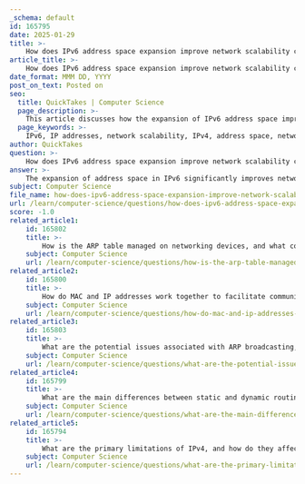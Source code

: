 ```yaml
---
_schema: default
id: 165795
date: 2025-01-29
title: >-
    How does IPv6 address space expansion improve network scalability compared to IPv4?
article_title: >-
    How does IPv6 address space expansion improve network scalability compared to IPv4?
date_format: MMM DD, YYYY
post_on_text: Posted on
seo:
  title: QuickTakes | Computer Science
  page_description: >-
    This article discusses how the expansion of IPv6 address space improves network scalability compared to IPv4 by providing a larger address space, simplifying address management, enhancing routing efficiency, enabling automatic device configuration, and accommodating future growth in internet-connected devices.
  page_keywords: >-
    IPv6, IP addresses, network scalability, IPv4, address space, network management, NAT, routing efficiency, SLAAC, IoT, hierarchical addressing, address exhaustion, auto-configuration, future-proofing
author: QuickTakes
question: >-
    How does IPv6 address space expansion improve network scalability compared to IPv4?
answer: >-
    The expansion of address space in IPv6 significantly improves network scalability compared to IPv4 in several key ways:\n\n1. **Larger Address Space**: IPv4 utilizes a 32-bit address space, which allows for approximately 4.3 billion unique addresses. This limitation has led to address exhaustion, making it difficult to assign unique IP addresses to the growing number of devices. In contrast, IPv6 employs a 128-bit address space, providing approximately 340 undecillion (or $3.4 \times 10^{38}$) unique addresses. This vast increase in address availability ensures that every device, including those in the Internet of Things (IoT), can have a unique IP address without the need for complex address management strategies.\n\n2. **Simplified Address Management**: The sheer volume of available addresses in IPv6 reduces the need for Network Address Translation (NAT), which is often used in IPv4 to cope with address shortages. NAT can complicate network configurations and hinder end-to-end connectivity. By eliminating the need for NAT, IPv6 promotes direct communication between devices, simplifying network management and enhancing performance.\n\n3. **Enhanced Hierarchical Addressing**: IPv6 supports a more hierarchical addressing structure, which allows for better aggregation of routes. This means that ISPs can manage their address space more efficiently, reducing the size of routing tables and improving routing efficiency. The hierarchical nature of IPv6 addresses also facilitates easier network design and management.\n\n4. **Support for Autoconfiguration**: IPv6 includes features that allow devices to automatically configure their own IP addresses using Stateless Address Autoconfiguration (SLAAC). This capability simplifies the process of connecting devices to the network, making it easier to scale networks without manual configuration.\n\n5. **Future-Proofing**: As the number of internet-connected devices continues to grow, the expansive address space of IPv6 ensures that networks can scale to accommodate future demands. This is particularly important for emerging technologies and applications that require unique IP addresses for each device.\n\nIn summary, the transition from IPv4 to IPv6 addresses the limitations of IPv4 by providing a much larger address space, simplifying network management, enhancing routing efficiency, and supporting future growth in the number of connected devices. These improvements collectively contribute to better network scalability and performance.
subject: Computer Science
file_name: how-does-ipv6-address-space-expansion-improve-network-scalability-compared-to-ipv4.md
url: /learn/computer-science/questions/how-does-ipv6-address-space-expansion-improve-network-scalability-compared-to-ipv4
score: -1.0
related_article1:
    id: 165802
    title: >-
        How is the ARP table managed on networking devices, and what commands are used to display it on Cisco routers and Windows PCs?
    subject: Computer Science
    url: /learn/computer-science/questions/how-is-the-arp-table-managed-on-networking-devices-and-what-commands-are-used-to-display-it-on-cisco-routers-and-windows-pcs
related_article2:
    id: 165800
    title: >-
        How do MAC and IP addresses work together to facilitate communication within and between networks?
    subject: Computer Science
    url: /learn/computer-science/questions/how-do-mac-and-ip-addresses-work-together-to-facilitate-communication-within-and-between-networks
related_article3:
    id: 165803
    title: >-
        What are the potential issues associated with ARP broadcasting, and how can ARP spoofing attacks be mitigated?
    subject: Computer Science
    url: /learn/computer-science/questions/what-are-the-potential-issues-associated-with-arp-broadcasting-and-how-can-arp-spoofing-attacks-be-mitigated
related_article4:
    id: 165799
    title: >-
        What are the main differences between static and dynamic routing, and how do they impact network management?
    subject: Computer Science
    url: /learn/computer-science/questions/what-are-the-main-differences-between-static-and-dynamic-routing-and-how-do-they-impact-network-management
related_article5:
    id: 165794
    title: >-
        What are the primary limitations of IPv4, and how do they affect network performance?
    subject: Computer Science
    url: /learn/computer-science/questions/what-are-the-primary-limitations-of-ipv4-and-how-do-they-affect-network-performance
---
```


&nbsp;